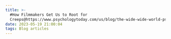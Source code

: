 ```yaml
---
title: >-
  #How Filmmakers Get Us to Root for
  Creeps@https://www.psychologytoday.com/us/blog/the-wide-wide-world-psychology/201307/how-filmmakers-get-us-root-creeps
date: 2023-05-19 21:00:04
tags: Blog articles
---
```


